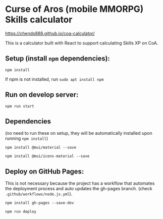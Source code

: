 # Curse of Aros (mobile MMORPG) Skills calculator
https://chends888.github.io/coa-calculator/

This is a calculator built with React to support calculating Skills XP on CoA.


## Setup (install `npm` dependencies):

`npm install`

If npm is not installed, run `sudo apt install npm`

## Run on develop server:
`npm run start`

## Dependencies
(no need to run these on setup, they will be automatically installed upon running `npm install`)

`npm install @mui/material --save`

`npm install @mui/icons-material --save`

## Deploy on GitHub Pages:

This is not necessary because the project has a workflow that automates the deployment process and auto updates the gh-pages branch. (check `.github/workflows/node.js.yml`).

`npm install gh-pages --save-dev`

`npm run deploy`

